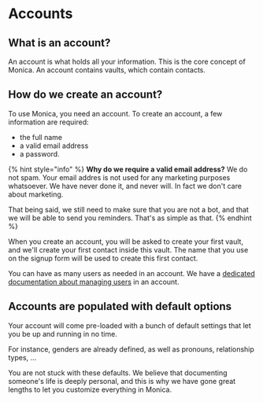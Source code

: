 # Accounts

## What is an account?

An account is what holds all your information. This is the core concept of Monica. An account contains vaults, which contain contacts.

## How do we create an account?

To use Monica, you need an account. To create an account, a few information are required:

* the full name
* a valid email address
* a password.

{% hint style="info" %}
**Why do we require a valid email address?** We do not spam. Your email addres is not used for any marketing purposes whatsoever. We have never done it, and never will. In fact we don't care about marketing.

That being said, we still need to make sure that you are not a bot, and that we will be able to send you reminders. That's as simple as that.
{% endhint %}

When you create an account, you will be asked to create your first vault, and we'll create your first contact inside this vault. The name that you use on the signup form will be used to create this first contact.

You can have as many users as needed in an account. We have a [dedicated documentation about managing users](../user-and-account-settings/manage-users.md) in an account.

## Accounts are populated with default options

Your account will come pre-loaded with a bunch of default settings that let you be up and running in no time.

For instance, genders are already defined, as well as pronouns, relationship types, ...

You are not stuck with these defaults. We believe that documenting someone's life is deeply personal, and this is why we have gone great lengths to let you customize everything in Monica.

